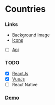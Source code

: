# Countries
### Links
- [Background Image](https://www.psdgraphics.com/backgrounds/world-map-background/)
- [Icons](https://flaticon.com)
- [ ] [Api](https://restcountries.eu/)

### TODO
- [x] [ReactJs](https://github.com/ilyasbat/Countries-with-ReactJs)
- [x] [VueJs](https://github.com/ilyasbat/countries-with-vuejs)
- [ ] React Native

### [Demo](https://countries-html-css.vercel.app/)

